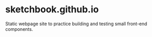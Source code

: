 # sketchbook.github.io
Static webpage site to practice building and testing small front-end components.
